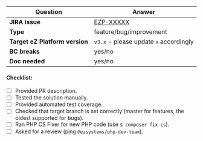 | Question                                  | Answer
| ---------------------------------------- | ------------------
| **JIRA issue**                          | [EZP-XXXXX](https://issues.ibexa.co/browse/EZP-XXXXX)
| **Type**                                   | feature/bug/improvement
| **Target eZ Platform version** | `v3.x` - please update `x` accordingly
| **BC breaks**                          | yes/no
| **Doc needed**                       | yes/no

<!-- Replace this comment with Pull Request description -->

#### Checklist:
- [ ] Provided PR description.
- [ ] Tested the solution manually.
- [ ] Provided automated test coverage.
- [ ] Checked that target branch is set correctly (master for features, the oldest supported for bugs).
- [ ] Ran PHP CS Fixer for new PHP code (use `$ composer fix-cs`).
- [ ] Asked for a review (ping `@ezsystems/php-dev-team`).

